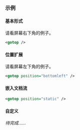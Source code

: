 ### 示例
#### 基本形式

请看屏幕右下角的例子。

<div class="m-example"></div>

```xml
<gotop />
```

#### 位置扩展

请看屏幕左下角的例子。

<div class="m-example"></div>

```xml
<gotop position="bottomleft" />
```

#### 嵌入文档流

<div class="m-example"></div>

```xml
<gotop position="static" />
```

#### 自定义

*待完成……*
